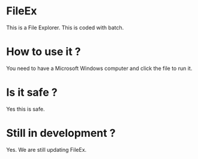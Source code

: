 # FileEx
This is a File Explorer. This is coded with batch.

# How to use it ?
You need to have a Microsoft Windows computer and click the file to run it.

# Is it safe ?
Yes this is safe.

# Still in development ?
Yes. We are still updating FileEx.

